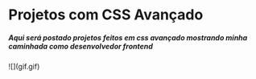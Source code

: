 <h1>Projetos com CSS Avançado</h1>
<h5>Aqui será postado projetos feitos em css avançado mostrando minha caminhada como desenvolvedor frontend</h5>
![](gif.gif)
